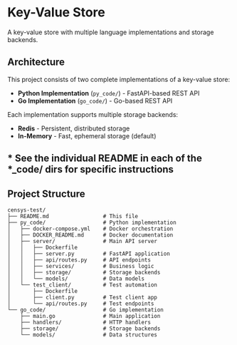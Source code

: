 # Key-Value Store

A key-value store with multiple language implementations and storage backends.

## Architecture

This project consists of two complete implementations of a key-value store:

- **Python Implementation** (`py_code/`) - FastAPI-based REST API
- **Go Implementation** (`go_code/`) - Go-based REST API

Each implementation supports multiple storage backends:
- **Redis** - Persistent, distributed storage
- **In-Memory** - Fast, ephemeral storage (default)

## * See the individual README in each of the *_code/ dirs for specific instructions



## Project Structure

```
censys-test/
├── README.md                 # This file
├── py_code/                  # Python implementation
│   ├── docker-compose.yml    # Docker orchestration
│   ├── DOCKER_README.md      # Docker documentation
│   ├── server/               # Main API server
│   │   ├── Dockerfile
│   │   ├── server.py         # FastAPI application
│   │   ├── api/routes.py     # API endpoints
│   │   ├── services/         # Business logic
│   │   ├── storage/          # Storage backends
│   │   └── models/           # Data models
│   └── test_client/          # Test automation
│       ├── Dockerfile
│       ├── client.py         # Test client app
│       └── api/routes.py     # Test endpoints
└── go_code/                  # Go implementation
    ├── main.go               # Main application
    ├── handlers/             # HTTP handlers
    ├── storage/              # Storage backends
    └── models/               # Data structures
```